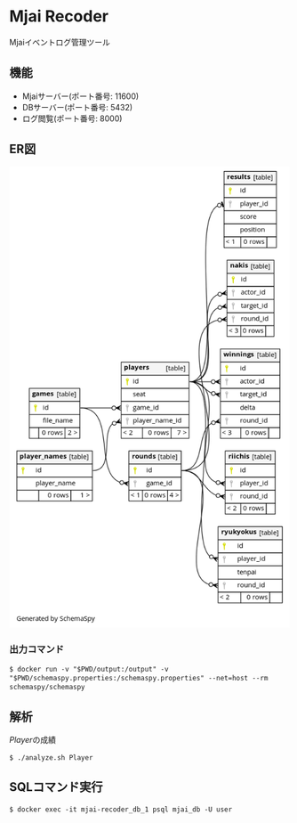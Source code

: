 # Mjai Recoder
Mjaiイベントログ管理ツール

## 機能
- Mjaiサーバー(ポート番号: 11600)
- DBサーバー(ポート番号: 5432)
- ログ閲覧(ポート番号: 8000)

## ER図
![ER図](relationships.real.large.png)

### 出力コマンド
```shell
$ docker run -v "$PWD/output:/output" -v "$PWD/schemaspy.properties:/schemaspy.properties" --net=host --rm schemaspy/schemaspy
```

## 解析

*Player*の成績
```
$ ./analyze.sh Player
```

## SQLコマンド実行

```
$ docker exec -it mjai-recoder_db_1 psql mjai_db -U user
```
